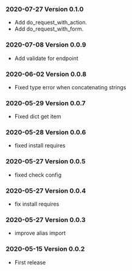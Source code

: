 ### 2020-07-27 Version 0.1.0

* Add do_request_with_action.
* Add do_request_with_form.

### 2020-07-08 Version 0.0.9

* Add validate for endpoint

### 2020-06-02 Version 0.0.8
* Fixed type error when concatenating strings

### 2020-05-29 Version 0.0.7
* Fixed dict get item

### 2020-05-28 Version 0.0.6
* fixed install requires

### 2020-05-27 Version 0.0.5
* fixed check config

### 2020-05-27 Version 0.0.4
* fix install requires

### 2020-05-27 Version 0.0.3
* improve alias import

### 2020-05-15 Version 0.0.2
* First release